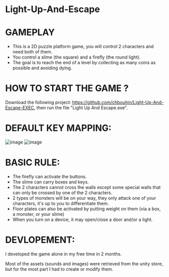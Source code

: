 # Light-Up-And-Escape

# GAMEPLAY

- This is a 2D puzzle platform game, you will control 2 characters and need both of them.
- You control a slime (the square) and a firefly (the round light).
- The goal is to reach the end of a level by collecting as many coins as possible and avoiding dying.

# HOW TO START THE GAME ?

Download the following project: https://github.com/chbouhin/Light-Up-And-Escape-EXEC, then run the file "Light Up And Escape.exe".

# DEFAULT KEY MAPPING:

![image](https://user-images.githubusercontent.com/47974387/201927571-a45cc861-1181-4378-8b64-388b94d5c0c2.png)
![image](https://user-images.githubusercontent.com/47974387/201927646-0208152c-7923-4fb3-8314-b60f3cb229a7.png)

# BASIC RULE:

- The firefly can activate the buttons.
- The slime can carry boxes and keys.
- The 2 characters cannot cross the walls except some special walls that can only be crossed by one of the 2 characters.
- 2 types of monsters will be on your way, they only attack one of your characters, it's up to you to differentiate them.
- Floor plates can also be activated by putting weight on them (via a box, a monster, or your slime)
- When you turn on a device, it may open/close a door and/or a light.

# DEVLOPEMENT:

I developed the game alone in my free time in 2 months.

Most of the assets (sounds and images) were retrieved from the unity store, but for the most part I had to create or modify them.
